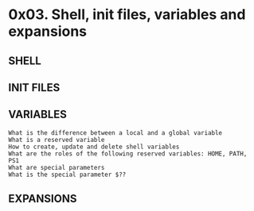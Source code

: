 
# 0x03. Shell, init files, variables and expansions

## SHELL

## INIT FILES

## VARIABLES
    What is the difference between a local and a global variable
    What is a reserved variable
    How to create, update and delete shell variables
    What are the roles of the following reserved variables: HOME, PATH, PS1
    What are special parameters
    What is the special parameter $??

## EXPANSIONS

